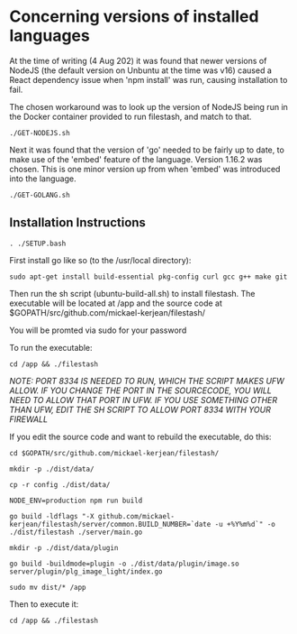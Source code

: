 # Concerning versions of installed languages

At the time of writing (4 Aug 202) it was found that newer versions of
NodeJS (the default version on Unbuntu at the time was v16) caused a
React dependency issue when 'npm install' was run, causing
installation to fail.

The chosen workaround was to look up the version of NodeJS being run
in the Docker container provided to run filestash, and match to that.

    ./GET-NODEJS.sh


Next it was found that the version of 'go' needed to be fairly up to
date, to make use of the 'embed' feature of the language.  Version
1.16.2 was chosen.  This is one minor version up from when 'embed' was
introduced into the language.

    ./GET-GOLANG.sh


## Installation Instructions

    . ./SETUP.bash
       

First install go like so (to the /usr/local directory):

    sudo apt-get install build-essential pkg-config curl gcc g++ make git


Then run the sh script (ubuntu-build-all.sh) to install filestash. The
executable will be located at /app and the source code at
$GOPATH/src/github.com/mickael-kerjean/filestash/

You will be promted via sudo for your password

To run the executable:

    cd /app && ./filestash


*NOTE: PORT 8334 IS NEEDED TO RUN, WHICH THE SCRIPT MAKES UFW ALLOW. IF YOU CHANGE THE PORT IN THE SOURCECODE, YOU WILL NEED TO ALLOW THAT PORT IN UFW. IF YOU USE SOMETHING OTHER THAN UFW, EDIT THE SH SCRIPT TO ALLOW PORT 8334 WITH YOUR FIREWALL*

If you edit the source code and want to rebuild the executable, do this:

    cd $GOPATH/src/github.com/mickael-kerjean/filestash/

    mkdir -p ./dist/data/

    cp -r config ./dist/data/

    NODE_ENV=production npm run build

    go build -ldflags "-X github.com/mickael-kerjean/filestash/server/common.BUILD_NUMBER=`date -u +%Y%m%d`" -o ./dist/filestash ./server/main.go

    mkdir -p ./dist/data/plugin

    go build -buildmode=plugin -o ./dist/data/plugin/image.so server/plugin/plg_image_light/index.go

    sudo mv dist/* /app

Then to execute it:

    cd /app && ./filestash